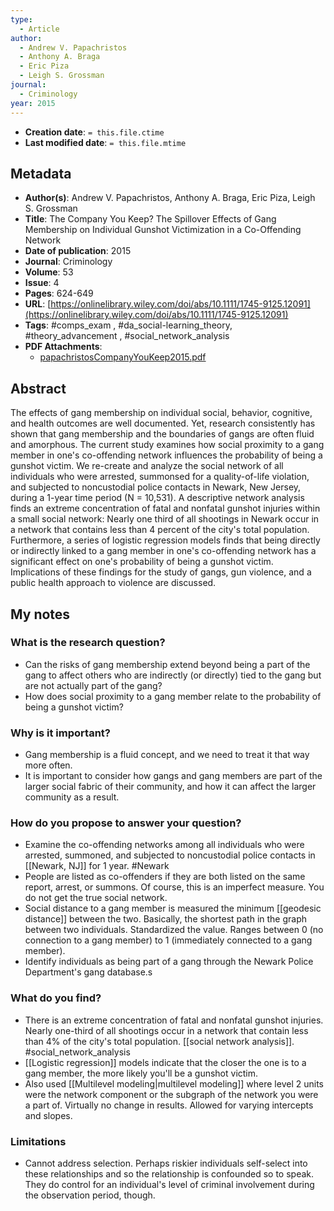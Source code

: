 ```yaml
---
type:
  - Article
author:
  - Andrew V. Papachristos
  - Anthony A. Braga
  - Eric Piza
  - Leigh S. Grossman
journal:
  - Criminology
year: 2015
---
```


* **Creation date**: `= this.file.ctime`
* **Last modified date**: `= this.file.mtime`

## Metadata

* **Author(s)**: Andrew V. Papachristos, Anthony A. Braga, Eric Piza, Leigh S. Grossman
* **Title**: The Company You Keep? The Spillover Effects of Gang Membership on Individual Gunshot Victimization in a Co-Offending Network
* **Date of publication**: 2015
* **Journal**: Criminology
* **Volume**: 53
* **Issue**: 4
* **Pages**: 624-649
* **URL**: [https://onlinelibrary.wiley.com/doi/abs/10.1111/1745-9125.12091](https://onlinelibrary.wiley.com/doi/abs/10.1111/1745-9125.12091)
* **Tags**: #comps_exam , #da_social-learning_theory, #theory_advancement , #social_network_analysis 
* **PDF Attachments**:
  * [papachristosCompanyYouKeep2015.pdf](zotero://open-pdf/library/items/XPGTKYVC)

## Abstract

The effects of gang membership on individual social, behavior, cognitive, and health outcomes are well documented. Yet, research consistently has shown that gang membership and the boundaries of gangs are often fluid and amorphous. The current study examines how social proximity to a gang member in one's co-offending network influences the probability of being a gunshot victim. We re-create and analyze the social network of all individuals who were arrested, summonsed for a quality-of-life violation, and subjected to noncustodial police contacts in Newark, New Jersey, during a 1-year time period (N = 10,531). A descriptive network analysis finds an extreme concentration of fatal and nonfatal gunshot injuries within a small social network: Nearly one third of all shootings in Newark occur in a network that contains less than 4 percent of the city's total population. Furthermore, a series of logistic regression models finds that being directly or indirectly linked to a gang member in one's co-offending network has a significant effect on one's probability of being a gunshot victim. Implications of these findings for the study of gangs, gun violence, and a public health approach to violence are discussed.

## My notes

### What is the research question?

* Can the risks of gang membership extend beyond being a part of the gang to affect others who are indirectly (or directly) tied to the gang but are not actually part of the gang?
* How does social proximity to a gang member relate to the probability of being a gunshot victim?

### Why is it important?

* Gang membership is a fluid concept, and we need to treat it that way more often.
* It is important to consider how gangs and gang members are part of the larger social fabric of their community, and how it can affect the larger community as a result.

### How do you propose to answer your question?

* Examine the co-offending networks among all individuals who were arrested, summoned, and subjected to noncustodial police contacts in [[Newark, NJ]] for 1 year. #Newark 
* People are listed as co-offenders if they are both listed on the same report, arrest, or summons. Of course, this is an imperfect measure. You do not get the true social network.
* Social distance to a gang member is measured the minimum [[geodesic distance]] between the two. Basically, the shortest path in the graph between two individuals. Standardized the value. Ranges between 0 (no connection to a gang member) to 1 (immediately connected to a gang member).
* Identify individuals as being part of a gang through the Newark Police Department's gang database.s

### What do you find?

* There is an extreme concentration of fatal and nonfatal gunshot injuries. Nearly one-third of all shootings occur in a network that contain less than 4% of the city's total population. [[social network analysis]]. #social_network_analysis
* [[Logistic regression]] models indicate that the closer the one is to a gang member, the more likely you'll be a gunshot victim.
* Also used [[Multilevel modeling|multilevel modeling]] where level 2 units were the network component or the subgraph of the network you were a part of. Virtually no change in results. Allowed for varying intercepts and slopes.

### Limitations

* Cannot address selection. Perhaps riskier individuals self-select into these relationships and so the relationship is confounded so to speak. They do control for an individual's level of criminal involvement during the observation period, though.
